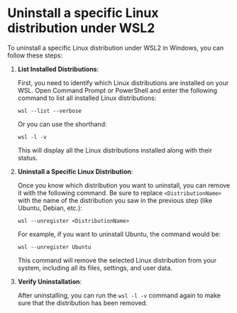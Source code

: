 # Uninstall a specific Linux distribution under WSL2

To uninstall a specific Linux distribution under WSL2 in Windows, you can follow these steps:

1. **List Installed Distributions**:  

   First, you need to identify which Linux distributions are installed on your WSL. Open Command Prompt or PowerShell and enter the following command to list all installed Linux distributions:

   ```
   wsl --list --verbose
   ```

   Or you can use the shorthand:

   ```
   wsl -l -v
   ```

   This will display all the Linux distributions installed along with their status.

2. **Uninstall a Specific Linux Distribution**:
 
   Once you know which distribution you want to uninstall, you can remove it with the following command. Be sure to replace `<DistributionName>` with the name of the distribution you saw in the previous step (like Ubuntu, Debian, etc.):

   ```
   wsl --unregister <DistributionName>
   ```

   For example, if you want to uninstall Ubuntu, the command would be:

   ```
   wsl --unregister Ubuntu
   ```

   This command will remove the selected Linux distribution from your system, including all its files, settings, and user data.

3. **Verify Uninstallation**:

   After uninstalling, you can run the `wsl -l -v` command again to make sure that the distribution has been removed.